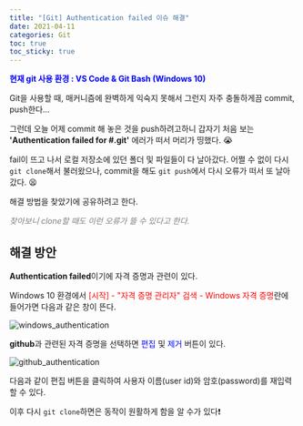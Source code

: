 ```yaml
---
title: "[Git] Authentication failed 이슈 해결"
date: 2021-04-11
categories: Git
toc: true
toc_sticky: true
---
```


<span style="color:blue">**현재 git 사용 환경 : VS Code & Git Bash (Windows 10)**</span>

Git을 사용할 때, 매커니즘에 완벽하게 익숙지 못해서 그런지 자주 충돌하게끔 commit, push한다...

그런데 오늘 어제 commit 해 놓은 것을 push하려고하니 갑자기 처음 보는 **'Authentication failed for #.git'** 에러가 떠서 머리가 띵했다. :sob:

 fail이 뜨고 나서 로컬 저장소에 있던 폴더 및 파일들이 다 날아갔다. 어쩔 수 없이 다시 `git clone`해서 불러왔으나, commit을 해도 `git push`에서 다시 오류가 떠서 또 날아갔다. :tired_face:

해결 방법을 찾았기에 공유하려고 한다.

<span style="color:grey">*찾아보니 clone할 때도 이런 오류가 뜰 수 있다고 한다.*</span>


## 해결 방안

**Authentication failed**이기에 자격 증명과 관련이 있다.

Windows 10 환경에서 <span style="color:red">[시작] - "자격 증명 관리자" 검색 - Windows 자격 증명</span>란에 들어가면 다음과 같은 창이 뜬다.

![windows_authentication](https://user-images.githubusercontent.com/34927658/114311759-f23dcc00-9b2a-11eb-983f-3062125d73e7.PNG)

**github**과 관련된 자격 증명을 선택하면 <span style="color:blue">편집</span> 및 <span style="color:blue">제거</span> 버튼이 있다.

![github_authentication](https://user-images.githubusercontent.com/34927658/114311757-f1a53580-9b2a-11eb-9294-a5c7134b375f.PNG)

다음과 같이 편집 버튼을 클릭하여 사용자 이름(user id)와 암호(password)를 재입력할 수 있다.

이후 다시 `git clone`하면은 동작이 원활하게 함을 알 수가 있다:exclamation: